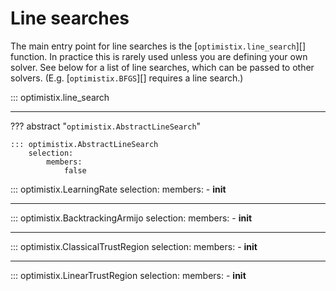 # Line searches

The main entry point for line searches is the [`optimistix.line_search`][] function. In practice this is rarely used unless you are defining your own solver. See below for a list of line searches, which can be passed to other solvers. (E.g. [`optimistix.BFGS`][] requires a line search.)

::: optimistix.line_search

---

??? abstract "`optimistix.AbstractLineSearch`"

    ::: optimistix.AbstractLineSearch
        selection:
            members:
                false

::: optimistix.LearningRate
    selection:
        members:
            - __init__

---

::: optimistix.BacktrackingArmijo
    selection:
        members:
            - __init__

---

::: optimistix.ClassicalTrustRegion
    selection:
        members:
            - __init__

---

::: optimistix.LinearTrustRegion
    selection:
        members:
            - __init__
